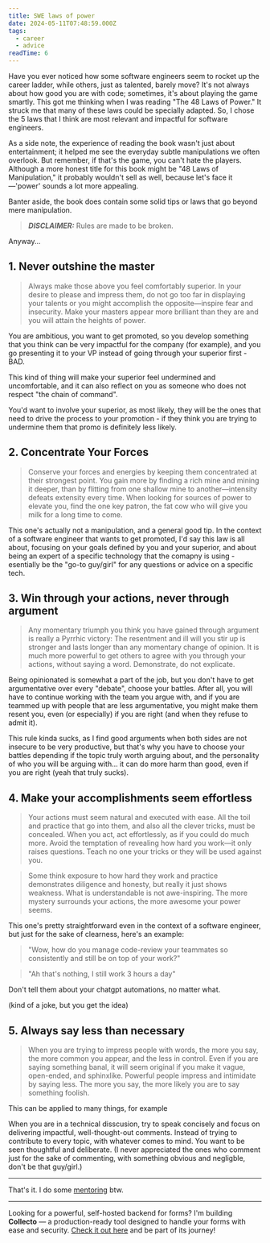 ```yaml
---
title: SWE laws of power
date: 2024-05-11T07:48:59.000Z
tags:
  - career
  - advice
readTime: 6
---
```


Have you ever noticed how some software engineers seem to rocket up the career ladder, while others, just as talented, barely move? It's not always about how good you are with code; sometimes, it's about playing the game smartly. This got me thinking when I was reading "The 48 Laws of Power." It struck me that many of these laws could be specially adapted. So, I chose the 5 laws that I think are most relevant and impactful for software engineers.

As a side note, the experience of reading the book wasn't just about entertainment; it helped me see the everyday subtle manipulations we often overlook. But remember, if that's the game, you can't hate the players. Although a more honest title for this book might be "48 Laws of Manipulation," it probably wouldn't sell as well, because let's face it—'power' sounds a lot more appealing.

Banter aside, the book does contain some solid tips or laws that go beyond mere manipulation.

> **_DISCLAIMER:_**  Rules are made to be broken.

Anyway...

## 1. Never outshine the master

> Always make those above you feel comfortably superior. In your desire to please and impress them, do not go too far in displaying your talents or you might accomplish the opposite—inspire fear and insecurity. Make your masters appear more brilliant than they are and you will attain the heights of power.

You are ambitious, you want to get promoted, so you develop something that you think can be very impactful for the company (for example), and you go presenting it to your VP instead of going through your superior first - BAD.

This kind of thing will make your superior feel undermined and uncomfortable, and it can also reflect on you as someone who does not respect "the chain of command".

You'd want to involve your superior, as most likely, they will be the ones that need to drive the process to your promotion - if they think you are trying to undermine them that promo is definitely less likely.

## 2. Concentrate Your Forces

> Conserve your forces and energies by keeping them concentrated at their strongest point. You gain more by finding a rich mine and mining it deeper, than by flitting from one shallow mine to another—intensity defeats extensity every time. When looking for sources of power to elevate you, find the one key patron, the fat cow who will give you milk for a long time to come.

This one's actually not a manipulation, and a general good tip.
In the context of a software engineer that wants to get promoted, I'd say this law is all about, focusing on your goals defined by you and your superior, and about being an expert of a specific technology that the comapny is using - esentially be the "go-to guy/girl" for any questions or advice on a specific tech.

## 3. Win through your actions, never through argument

> Any momentary triumph you think you have gained through argument is really a Pyrrhic victory: The resentment and ill will you stir up is stronger and lasts longer than any momentary change of opinion. It is much more powerful to get others to agree with you through your actions, without saying a word. Demonstrate, do not explicate.

Being opinionated is somewhat a part of the job, but you don't have to get argumentative over every "debate", choose your battles.
After all, you will have to continue working with the team you argue with, and if you are teammed up with people that are less argumentative, you might make them resent you, even (or especially) if you are right (and when they refuse to admit it).

This rule kinda sucks, as I find good arguments when both sides are not insecure to be very productive, but that's why you have to choose your battles depending if the topic truly worth arguing about, and the personality of who you will be arguing with... it can do more harm than good, even if you are right (yeah that truly sucks).

## 4. Make your accomplishments seem effortless

> Your actions must seem natural and executed with ease. All the toil and practice that go into them, and also all the clever tricks, must be concealed. When you act, act effortlessly, as if you could do much more. Avoid the temptation of revealing how hard you work—it only raises questions. Teach no one your tricks or they will be used against you.

> Some think exposure to how hard they work and practice demonstrates diligence and honesty, but really it just shows weakness. What is understandable is not awe-inspiring.  The more mystery surrounds your actions, the more awesome your power seems. 

This one's pretty straightforward even in the context of a software engineer, but just for the sake of clearness, here's an example:

> "Wow, how do you manage code-review your teammates so consistently and still be on top of your work?"

> "Ah that's nothing, I still work 3 hours a day"

Don't tell them about your chatgpt automations, no matter what.

(kind of a joke, but you get the idea)

## 5. Always say less than necessary

> When you are trying to impress people with words, the more you say, the more common you appear, and the less in control. Even if you are saying something banal, it will seem original if you make it vague, open-ended, and sphinxlike. Powerful people impress and intimidate by saying less. The more you say, the more likely you are to say something foolish.

This can be applied to many things, for example

When you are in a technical disscusion, try to speak concisely and focus on delivering impactful, well-thought-out comments. Instead of trying to contribute to every topic, with whatever comes to mind. You want to be seen thoughtful and deliberate. (I never appreciated the ones who comment just for the sake of commenting, with something obvious and negligble, don't be that guy/girl.)


---

That's it.
I do some [mentoring](https://www.16elt.com/mentorship/) btw.


<!-- PROMO BLOCK -->
---

Looking for a powerful, self-hosted backend for forms? 
I'm building **Collecto** — a production-ready tool designed to handle your forms with ease and security. [Check it out here](https://github.com/Eliran-Turgeman/Collecto) and be part of its journey!
<!-- END PROMO BLOCK -->


